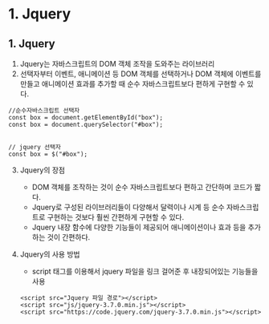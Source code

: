 # 1. Jquery
## 1. Jquery
1. Jquery는 자바스크립트의 DOM 객체 조작을 도와주는 라이브러리
2. 선택자부터 이벤트, 애니메이션 등 DOM 객체를 선택하거나 DOM 객체에 이벤트를 만들고 애니메이션 효과를 추가할 때 순수 자바스크립트보다 편하게 구현할 수 있다.
```
//순수자바스크립트 선택자
const box = document.getElementById("box");
const box = document.querySelector("#box");


// jquery 선택자
const box = $("#box");
```
3. Jquery의 장점
    - DOM 객체를 조작하는 것이 순수 자바스크립트보다 편하고 간단하며 코드가 짧다.
    - Jquery로 구성된 라이브러리들이 다양해서 달력이나 시계 등 순수 자바스크립트로 구현하는 것보다 훨씬 간편하게 구현할 수 있다.
    - Jquery 내장 함수에 다양한 기능들이 제공되어 애니메이션이나 효과 등을 추가하는 것이 간편하다.

4. Jquery의 사용 방법
    - script 태그를 이용해서 jquery 파일을 링크 걸어준 후 내장되어있는 기능들을 사용
    ```
    <script src="Jquery 파일 경로"></script>
    <script src="js/jquery-3.7.0.min.js"></script>
    <script src="https://code.jquery.com/jquery-3.7.0.min.js"></script>
    ```
